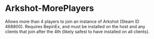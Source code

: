 # Arkshot-MorePlayers
Allows more than 4 players to join an instance of Arkshot (Steam ID 468800). Requires BepinEx, and must be installed on the host and any clients that join after the 4th (likely safest to have installed on all clients).
